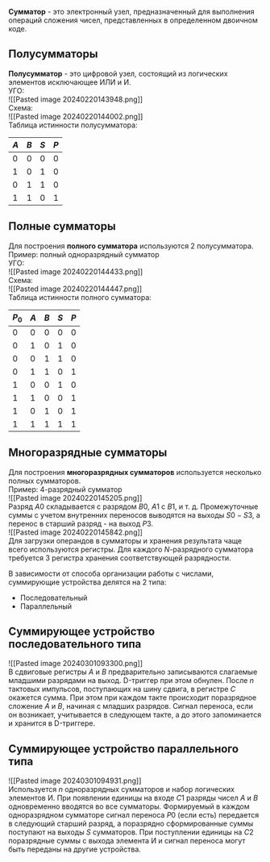 **Сумматор** - это электронный узел, предназначенный для выполнения операций сложения чисел, представленных в определенном двоичном коде.  
## Полусумматоры
**Полусумматор** - это цифровой узел, состоящий из логических элементов исключающее ИЛИ и И.  
УГО:  
![[Pasted image 20240220143948.png]]  
Схема:  
![[Pasted image 20240220144002.png]]  
Таблица истинности полусумматора:  

| $A$ | $B$ | $S$ | $P$ |
| ---- | ---- | ---- | ---- |
| 0 | 0 | 0 | 0 |
| 1 | 0 | 1 | 0 |
| 0 | 1 | 1 | 0 |
| 1 | 1 | 0 | 1 |

## Полные сумматоры
Для построения **полного сумматора** используются 2 полусумматора.
Пример: полный одноразрядный сумматор  
УГО:  
![[Pasted image 20240220144433.png]]  
Схема:  
![[Pasted image 20240220144447.png]]  
Таблица истинности полного сумматора:  

| $P_0$ | $A$ | $B$ | $S$ | $P$ |
| ---- | ---- | ---- | ---- | ---- |
| 0 | 0 | 0 | 0 | 0 |
| 0 | 1 | 0 | 1 | 0 |
| 0 | 0 | 1 | 1 | 0 |
| 0 | 1 | 1 | 0 | 1 |
| 1 | 0 | 0 | 1 | 0 |
| 1 | 1 | 0 | 0 | 1 |
| 1 | 0 | 1 | 0 | 1 |
| 1 | 1 | 1 | 1 | 1 |

## Многоразрядные сумматоры
Для построения **многоразрядных сумматоров** используется несколько полных сумматоров.  
Пример: 4-разрядный сумматор  
![[Pasted image 20240220145205.png]]  
Разряд $A0$ складывается с разрядом $B0$, $A1$ с $B1$, и т. д. Промежуточные суммы с учетом внутренних переносов выводятся на выходы $S0-S3$, а перенос в старший разряд - на выход $P3$.  
![[Pasted image 20240220145842.png]]  
Для загрузки операндов в сумматоры и хранения результата чаще всего используются регистры. Для каждого $N$-разрядного сумматора требуется 3 регистра хранения соответствующей разрядности.  
  
В зависимости от способа организации работы с числами, суммирующие устройства делятся на 2 типа:
- Последовательный
- Параллельный
## Суммирующее устройство последовательного типа
![[Pasted image 20240301093300.png]]  
В сдвиговые регистры $A$ и $B$ предварительно записываются слагаемые младшими разрядами на выход. D-триггер при этом обнулен. После $n$ тактовых импульсов, поступающих на шину сдвига, в регистре $C$ окажется сумма. При этом при каждом такте происходит поразрядное сложение $A$ и $B$, начиная с младших разрядов. Сигнал переноса, если он возникает, учитывается в следующем такте, а до этого запоминается и хранится в D-триггере. 
## Суммирующее устройство параллельного типа
![[Pasted image 20240301094931.png]]  
Используется $n$ одноразрядных сумматоров и набор логических элементов И. При появлении единицы на входе $C1$ разряды чисел $A$ и $B$ одновременно вводятся во все сумматоры. Формируемый в каждом одноразрядном сумматоре сигнал переноса $P0$ (если есть) передается в следующий старший разряд, а поразрядно сформированные суммы поступают на выходы $S$ сумматоров. При поступлении единицы на $C2$ поразрядные суммы с выхода элемента И и сигнал переноса могут быть переданы на другие устройства.